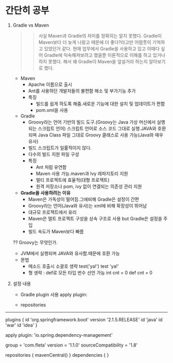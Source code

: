 # 간단히 공부
1. Gradle vs Maven
   >> 사실 Maven과 Gradle의 차이를 정확히는 알지 못했다.
      Gradle이 Maven보다 더 늦게 나왔고 때문에 더 좋다?라고만 어렴풋이 기억하고 있었던거 같다.
      현재 업무에서 Gradle을 사용하고 있고 이때다 싶어 Gradle에 익숙해져보려고 했을뿐 이론적으로 이해를 하고 있거나 하지 못했다.
      해서 왜 Gradle이 Maven을 앞설거라 하는지 알아보기로 했다.
   - Maven
     - Apache 이름으로 출시
     - Ant를 사용하던 개발자들의 불편함 해소 및 부가기능 추가
     - 특징
        - 빌드를 쉽게 하도록 해줌.새로운 기능에 대한 설치 및 업데이트가 편함
        - pom.xml을 사용
   - Gradle
     - Groovy라는 언어 기반의 빌드 도구.(Groovy는 Java 가상 머신에서 실행되는 스크립트 언어)
         스크립트 언어로 소스 코드 그대로 실행.JAVA와 호환되며 Java Class 파일 그대로 Groovy 클래스로 사용 가능(Java와 매우 유사)
     - 빌드 스크립트가 일률적이지 않다.
     - 다수의 빌드 지원 파일 구성
     - 특징
        - Ant 처럼 유연함
        - Maven 사용 가능.maven과 lvy 레파지토리 지원
        - 멀티 프로젝트에 효율적(대형 프로젝트)
        - 원격 저장소나 pom, ivy 없이 연결되는 의존성 관리 지원
   - **Gradle을 사용하려는 이유**
     - Maven은 가독성이 떨어짐.그에비해 Gradle은 설정이 간편
     - Groovy라는 언어(Java와 유사)는 xml에 비해 확장성이 뛰어남
     - 대규모 프로젝트에서 유리
     - Maven은 멀트 프로젝트 구성을 상속 구조로 사용 but Gradle은 설정을 주입
     - 빌드 속도가 Maven보다 빠름
     
    ?? Groovy는 무엇인가.
     - JVM에서 실행되며 JAVA와 유사함.때문에 호환 가능
     - 문법
       - 메소드 호출시 소괄호 생략
         test('ya!')
         test 'ya!'
       - 형 생략 : def로 모든 타입 번수 선언 가능
         int cnt = 0
         def cnt = 0

2. 설정 내용
    - Gradle plugin 사용
      apply plugin:

    - repositories

--------------------------------------------------------------------------------------------------------------------------------------------------------

plugins {
    id 'org.springframework.boot' version '2.1.5.RELEASE'
    id 'java'
    id 'war'
    id 'idea'
}

apply plugin: 'io.spring.dependency-management'

group = 'com.fleta'
version = '1.1.0'
sourceCompatibility = '1.8'

repositories {
    mavenCentral()
}
dependencies {
}
